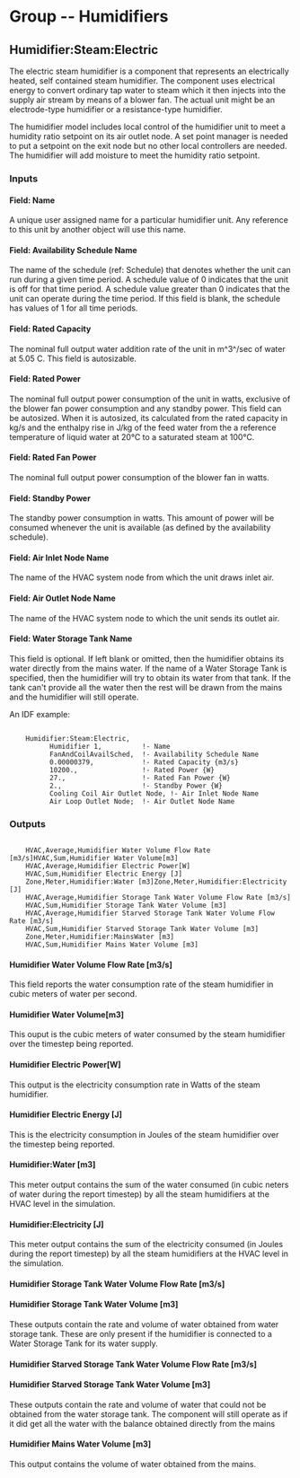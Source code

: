 # Group -- Humidifiers

## Humidifier:Steam:Electric

The electric steam humidifier is a component that represents an electrically heated, self contained steam humidifier. The component uses electrical energy to convert ordinary tap water to steam which it then injects into the supply air stream by means of a blower fan. The actual unit might be an electrode-type humidifier or a resistance-type humidifier.

The humidifier model includes local control of the humidifier unit to meet a humidity ratio setpoint on its air outlet node. A set point manager is needed to put a setpoint on the exit node but no other local controllers are needed. The humidifier will add moisture to meet the humidity ratio setpoint.

### Inputs

#### Field: Name

A unique user assigned name for a particular humidifier unit. Any reference to this unit by another object will use this name.

#### Field: Availability Schedule Name

The name of the schedule (ref: Schedule) that denotes whether the unit can run during a given time period. A schedule value of 0 indicates that the unit is off for that time period. A schedule value greater than 0 indicates that the unit can operate during the time period. If this field is blank, the schedule has values of 1 for all time periods.

#### Field: Rated Capacity

The nominal full output water addition rate of the unit in m^3^/sec of water at 5.05 C. This field is autosizable.

#### Field: Rated Power

The nominal full output power consumption of the unit in watts, exclusive of the blower fan power consumption and any standby power. This field can be autosized. When it is autosized, its calculated from the rated capacity in kg/s and the enthalpy rise in J/kg of the feed water from the a reference temperature of liquid water at 20°C to a saturated steam at 100°C.

#### Field: Rated Fan Power

The nominal full output power consumption of the blower fan in watts.

#### Field: Standby Power

The standby power consumption in watts. This amount of power will be consumed whenever the unit is available (as defined by the availability schedule).

#### Field: Air Inlet Node Name

The name of the HVAC system node from which the unit draws inlet air.

#### Field: Air Outlet Node Name

The name of the HVAC system node to which the unit sends its outlet air.

#### Field: Water Storage Tank Name

This field is optional. If left blank or omitted, then the humidifier obtains its water directly from the mains water. If the name of a Water Storage Tank is specified, then the humidifier will try to obtain its water from that tank. If the tank can't provide all the water then the rest will be drawn from the mains and the humidifier will still operate.

An IDF example:

~~~~~~~~~~~~~~~~~~~~

    Humidifier:Steam:Electric,
          Humidifier 1,          !- Name
          FanAndCoilAvailSched,  !- Availability Schedule Name
          0.00000379,            !- Rated Capacity {m3/s}
          10200.,                !- Rated Power {W}
          27.,                   !- Rated Fan Power {W}
          2.,                    !- Standby Power {W}
          Cooling Coil Air Outlet Node, !- Air Inlet Node Name
          Air Loop Outlet Node;  !- Air Outlet Node Name
~~~~~~~~~~~~~~~~~~~~

### Outputs

~~~~~~~~~~~~~~~~~~~~

    HVAC,Average,Humidifier Water Volume Flow Rate [m3/s]HVAC,Sum,Humidifier Water Volume[m3]
    HVAC,Average,Humidifier Electric Power[W]
    HVAC,Sum,Humidifier Electric Energy [J]
    Zone,Meter,Humidifier:Water [m3]Zone,Meter,Humidifier:Electricity [J]
    HVAC,Average,Humidifier Storage Tank Water Volume Flow Rate [m3/s]
    HVAC,Sum,Humidifier Storage Tank Water Volume [m3]
    HVAC,Average,Humidifier Starved Storage Tank Water Volume Flow Rate [m3/s]
    HVAC,Sum,Humidifier Starved Storage Tank Water Volume [m3]
    Zone,Meter,Humidifier:MainsWater [m3]
    HVAC,Sum,Humidifier Mains Water Volume [m3]
~~~~~~~~~~~~~~~~~~~~

#### Humidifier Water Volume Flow Rate [m3/s]

This field reports the water consumption rate of the steam humidifier in cubic meters of water per second.

#### Humidifier Water Volume[m3]

This ouput is the cubic meters of water consumed by the steam humidifier over the timestep being reported.

#### Humidifier Electric Power[W]

This output is the electricity consumption rate in Watts of the steam humidifier.

#### Humidifier Electric Energy [J]

This is the electricity consumption in Joules of the steam humidifier over the timestep being reported.

#### Humidifier:Water [m3]

This meter output contains the sum of the water consumed (in cubic neters of water during the report timestep) by all the steam humidifiers at the HVAC level in the simulation.

#### Humidifier:Electricity [J]

This meter output contains the sum of the electricity consumed (in Joules during the report timestep) by all the steam humidifiers at the HVAC level in the simulation.

#### Humidifier Storage Tank Water Volume Flow Rate [m3/s]

#### Humidifier Storage Tank Water Volume [m3]

These outputs contain the rate and volume of water obtained from water storage tank. These are only present if the humidifier is connected to a Water Storage Tank for its water supply.

#### Humidifier Starved Storage Tank Water Volume Flow Rate [m3/s]

#### Humidifier Starved Storage Tank Water Volume [m3]

These outputs contain the rate and volume of water that could not be obtained from the water storage tank. The component will still operate as if it did get all the water with the balance obtained directly from the mains

#### Humidifier Mains Water Volume [m3]

This output contains the volume of water obtained from the mains.